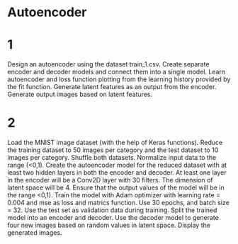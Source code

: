 # Autoencoder
# 1
Design an autoencoder using the dataset train_1.csv.
Create separate encoder and decoder models and connect them into a single model.
Learn autoencoder and loss function plotting from the learning history provided by the fit function.
Generate latent features as an output from the encoder.
Generate output images based on latent features.

# 2 
Load the MNIST image dataset (with the help of Keras functions).
Reduce the training dataset to 50 images per category and the test dataset to 10 images per category.
Shuffle both datasets. Normalize input data to the range (<0,1).
Create the autoencoder model for the reduced dataset with at least two hidden layers in both the encoder and decoder. At least one layer in the encoder will be a Conv2D layer with 30 filters. The dimension of latent space will be 4. Ensure that the output values of the model will be in the range <0,1).
Train the model with Adam optimizer with learning rate = 0.004 and mse as loss and matrics function. Use 30 epochs, and batch size = 32. Use the test set as validation data during training.
Split the trained model into an encoder and decoder.
Use the decoder model to generate four new images based on random values in latent space.
Display the generated images.
